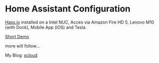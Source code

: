 # Home Assistant Configuration


[Hass.io](https://home-assistant.io/) installed on a Intel NUC, Acces via Amazon Fire HD 5, Lenovo M10 (with Dock), Mobile App (iOS) and Tesla. 

[Short Demo](https://www.reddit.com/r/homeassistant/comments/rg65o2/latest_take_on_my_ha_dashboard_for_tablets_in_the/)

more will follow...

My Blog: [scloud](https://scloud.work/) 